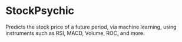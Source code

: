 # StockPsychic
Predicts the stock price of a future period, via machine learning, using instruments such as RSI, MACD, Volume, ROC, and more. 
